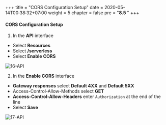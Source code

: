 +++
title = "CORS Configuration Setup"
date = 2020-05-14T00:38:32+07:00
weight = 5
chapter = false
pre = "<b>8.5 </b>"
+++

#### CORS Configuration Setup

1. In the **API** interface

- Select **Resources**
- Select **/serverless**
- Select **Enable CORS**

![16-API](/images/9/9-api-16.png?width=90pc)

2. In the **Enable CORS** interface

- **Gateway responses** select **Default 4XX** and **Default 5XX**
- Access-Control-Allow-Methods select **GET**
- **Access-Control-Allow-Headers** enter `Authorization` at the end of the line
- Select **Save**

![17-API](/images/9/9-api-17.png?width=90pc)
